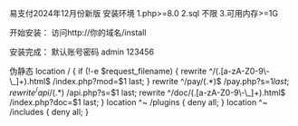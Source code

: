 易支付2024年12月份新版
安装环境
1.php>=8.0
2.sql 不限
3.可用内存>=1G

开始安装：
访问http://你的域名/install

安装完成：
默认账号密码
admin
123456

伪静态
location / {
 if (!-e $request_filename) {
   rewrite ^/(.[a-zA-Z0-9\-\_]+).html$ /index.php?mod=$1 last;
 }
 rewrite ^/pay/(.*)$ /pay.php?s=$1 last;
 rewrite ^/api/(.*)$ /api.php?s=$1 last;
 rewrite ^/doc/(.[a-zA-Z0-9\-\_]+).html$ /index.php?doc=$1 last;
}
location ^~ /plugins {
  deny all;
}
location ^~ /includes {
  deny all;
}
